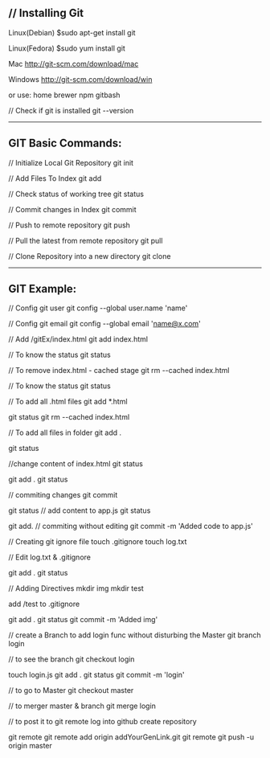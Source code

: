 
// Installing Git
----------------------------------------------------------------

 Linux(Debian)
 $sudo apt-get install git

 Linux(Fedora)
 $sudo yum install git

 Mac
 http://git-scm.com/download/mac

 Windows
 http://git-scm.com/download/win

or use:
home brewer
npm
gitbash

// Check if git is installed
git --version

-----------------------------------------------------------------


GIT Basic Commands:
-----------------------------------------------------------------
// Initialize Local Git Repository
git init

// Add Files To Index
git add <file>

// Check status of working tree
git status

 // Commit changes in Index
 git commit

 // Push to remote repository
 git push

 // Pull the latest from remote repository
 git pull

 // Clone Repository into a new directory
 git clone

 ---------------------------------------------------------------


 GIT Example:
 ---------------------------------------------------------------
 // Config git user 
 git config --global user.name 'name'

 // Config git email
 git config --global email 'name@x.com'

 // Add /gitEx/index.html
 git add index.html

 // To know the status
 git status

 // To remove index.html - cached stage
 git rm --cached index.html

 // To know the status
 git status

 // To add all .html files
 git add *.html

git status
git rm --cached index.html
 
// To add all files in folder
git add .

git status

//change content of index.html
git status

git add .
git status

// commiting changes
git commit

git status
// add content to app.js
git status

git add.
// commiting without editing
git commit -m 'Added code to app.js'

// Creating git ignore file
touch .gitignore
touch log.txt

// Edit log.txt & .gitignore

git add .
git status

// Adding Directives
mkdir img
mkdir test

add /test to .gitignore

git add .
git status
git commit -m 'Added img'

// create a Branch to add login func without disturbing the Master
git branch login

// to see the branch
git checkout login

touch login.js
git add .
git status
git commit -m 'login'

// to go to Master
git checkout master

// to merger master & branch
git merge login

// to post it to git remote
log into github
create repository

git remote
git remote add origin addYourGenLink.git
git remote
git push -u origin master